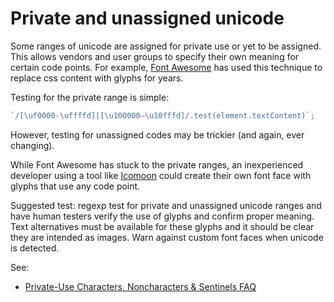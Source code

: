 # Private and unassigned unicode

Some ranges of unicode are assigned for private use or yet to be assigned. This allows vendors and user groups to specify their own meaning for certain code points. For example, [Font Awesome](https://fontawesome.com/how-to-use/web-fonts-with-css) has used this technique to replace css content with glyphs for years.

Testing for the private range is simple:

```js
`/[\uf0000-\uffffd]|[\u100000–\u10fffd]/.test(element.textContent)`;
```

However, testing for unassigned codes may be trickier (and again, ever changing).

While Font Awesome has stuck to the private ranges, an inexperienced developer using a tool like [Icomoon](https://icomoon.io/) could create their own font face with glyphs that use any code point.

Suggested test: regexp test for private and unassigned unicode ranges and have human testers verify the use of glyphs and confirm proper meaning. Text alternatives must be available for these glyphs and it should be clear they are intended as images. Warn against custom font faces when unicode is detected.

See:

- [Private-Use Characters, Noncharacters & Sentinels FAQ](http://www.unicode.org/faq/private_use.html)
